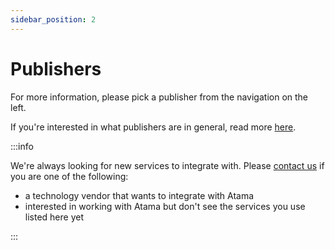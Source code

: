 ```yaml
---
sidebar_position: 2
---
```


# Publishers
For more information, please pick a publisher from the navigation on the left.

If you're interested in what publishers are in general, read more [here](../../composer-studio/developer-guides/publishers/README.md).

:::info

We're always looking for new services to integrate with. Please [contact us](https://www.atama.co/contact-us) if you are one of the following:

* a technology vendor that wants to integrate with Atama
* interested in working with Atama but don't see the services you use listed here yet

:::
